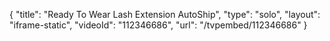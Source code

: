 {
    "title": "Ready To Wear Lash Extension AutoShip",
    "type": "solo",
    "layout": "iframe-static",
    "videoId": "112346686",
    "url": "\/tvpembed\/112346686"
}